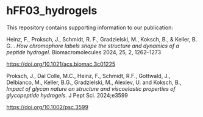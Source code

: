 # hFF03_hydrogels

This repository contains supporting information to our publication: 

Heinz, F., Proksch, J., Schmidt, R. F., Gradzielski, M., Koksch, B., & Keller, B. G. . 
*How chromophore labels shape the structure and dynamics of a peptide hydrogel.* 
Biomacromolecules 2024, 25, 2, 1262–1273

https://doi.org/10.1021/acs.biomac.3c01225

Proksch, J., Dal Colle, M.C., Heinz, F., Schmidt, R.F., Gottwald, J., Delbianco, M., Keller, B.G., Gradzielski, M., Alexiev, U. and Koksch, B.,
*Impact of glycan nature on structure and viscoelastic properties of glycopeptide hydrogels.*
J Pept Sci. 2024;e3599

https://doi.org/10.1002/psc.3599
